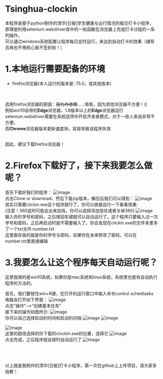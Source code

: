 # Tsinghua-clockin
本程序是基于python制作的清华[日报]学生健康与出行情况的每日打卡小程序，原理是利用selenium.webdriver库中的一些函数在浏览器上完成打卡过程的一系列操作。
<br/>可以通过windows系统配置让程序每日定时运行，来达到自动打卡的效果（辅导员再也不用担心我不签到啦！）


# 1.本地运行需要配备的环境

 * firefox浏览器(本人运行的版本是: 75.0，或其他版本)

<br/><br/>选用firefox浏览器的原因：~~因为作者懒~~......咳咳，因为其他浏览器不方便！()
<br/>例如win10自带的<strong>Edge</strong>浏览器，1.8版本以上的<strong>Edge</strong>浏览器运行selenium.webdriver需要在系统选项中开启开发者模式，对于一些人来说非常不方便。
<br/>而<strong>Chrome</strong>浏览器版本更新速度快，容易导致该程序失效

<br/>因此，建议下载firefox浏览器！

# 2.Firefox下载好了，接下来我要怎么做呢？
首先下载好我们的程序：
![image](https://github.com/blessZZZ/Tsinghua-clockin/blob/master/images/1.png)
<br/>点击Clone or download，然后下载zip版本，解压后我们可以得到：
![image](https://github.com/blessZZZ/Tsinghua-clockin/blob/master/images/9.bmp)
<br/>其实只需要clickin.exe这个程序就行了，你可以直接运行一下看看效果:
<br/>(注意！360这时可能会出来加戏，你可以选择添加信任或者关掉360)
![image](https://github.com/blessZZZ/Tsinghua-clockin/blob/master/images/10.bmp)
<br/>输入你的学号和密码，之后按回车键就可以自动运行了。这个程序只要输入过一次学号和密码，之后再启动时就不需要输入了。你会发现在clickin.exe的文件夹里多了一个txt文件:number.txt
<br/>这里面存放的就是你的学号与密码，如果你在未来修改了密码，可以在number.txt里直接编辑

# 3.我要怎么让这个程序每天自动运行呢？
这里我用的是win10系统，如果你是mac系统和linux系统，系统里也是有自动执行程序的方法的。

首先，我们要按住win+R键，在打开的运行窗口中输入命令control schedtasks
<br/>电脑会打开如下界面：
![image](https://github.com/blessZZZ/Tsinghua-clockin/blob/master/images/2.bmp)
<br/>点击"操作"-->"创建基本任务"
<br/>接下来的操作如图所示:
![image](https://github.com/blessZZZ/Tsinghua-clockin/blob/master/images/3.bmp)
<br/>你可以自己选择启动的时间和启动的间隔
![image](https://github.com/blessZZZ/Tsinghua-clockin/blob/master/images/4.bmp)
![image](https://github.com/blessZZZ/Tsinghua-clockin/blob/master/images/5.bmp)

![image](https://github.com/blessZZZ/Tsinghua-clockin/blob/master/images/6.bmp)
<br/>这里的路径选择的你下载的clockin.exe的位置，选择它
![image](https://github.com/blessZZZ/Tsinghua-clockin/blob/master/images/7.bmp)
<br/>点击完成，之后程序就会按时自动运行了
![image](https://github.com/blessZZZ/Tsinghua-clockin/blob/master/images/8.bmp)

<br/><br/><br/>以上就是我制作的清华[日报]打卡小程序，第一次在github上上传项目，请大家多指教！
